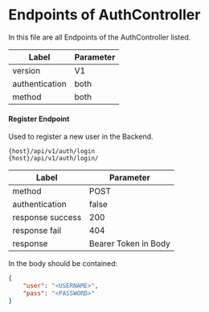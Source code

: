 # Endpoints of AuthController

In this file are all Endpoints of the AuthController listed.

| Label          | Parameter |
| -------------- | --------- |
| version        | V1        |
| authentication | both      |
| method         | both      |

#### Register Endpoint

Used to register a new user in the Backend.  

 ```URL
{host}/api/v1/auth/login
{host}/api/v1/auth/login/
 ```

| Label            | Parameter            |
| ---------------- | -------------------- |
| method           | POST                 |
| authentication   | false                |
| response success | 200                  |
| response fail    | 404                  |
| response         | Bearer Token in Body |

In the body should be contained:

```json
{
	"user": "<USERNAME>",
	"pass": "<PASSWORD>"
}
```